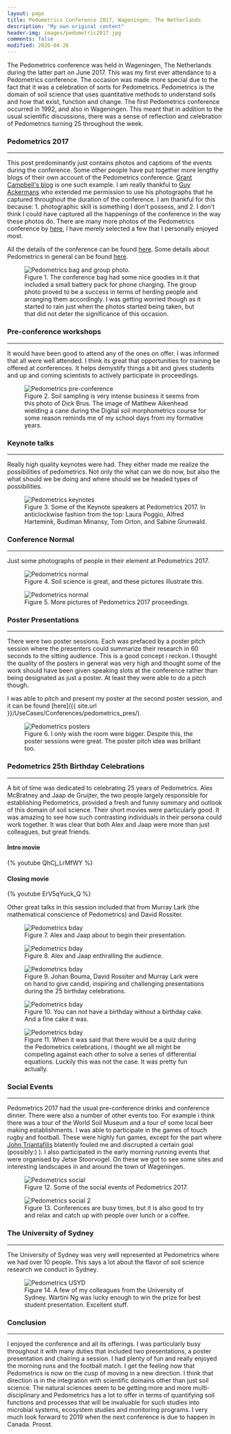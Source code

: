 ```yaml
---
layout: page
title: Pedometrics Conference 2017, Wageningen, The Netherlands
description: "My own original content"
header-img: images/pedometric2017.jpg
comments: false
modified: 2020-04-26
---
```


The Pedometrics conference was held in Wageningen, The Netherlands during the latter part on June 2017. This was my first ever attendance to a Pedometrics conference. The occasion was made more special due to the fact that it was a celebration of sorts for Pedometrics. Pedometrics is the domain of soil science that uses quantitative methods to understand soils and how that exist, function and change. The first Pedometrics conference occurred in 1992, and also in Wageningen. This meant that in addition to the usual scientific discussions, there was a sense of reflection and celebration of Pedometrics turning 25 throughout the week.


### Pedometrics 2017
-----

This post predominantly just contains photos and captions of the events during the conference. Some other people have put together more lengthy blogs of their own account of the Pedometrics conference. [Grant Campbell's blog](http://www.thedirtdoctors.com/pedometrics-conference-blog/) is one such example. I am really thankful to [Guy Ackermans](http://ackermans.net/) who extended me permission to use his photographs that he captured throughout the duration of the conference. I am thankful for this because: 1. photographic skill is something I don't possess, and 2. I don't think I could have captured all the happenings of the conference in the way these photos do. There are many more photos of the Pedometrics conference by [here](http://www.fotoarchief.net/pedometrics/), I have merely selected a few that I personally enjoyed most.

All the details of the conference can be found [here](http://www.pedometrics2017.org/). Some details about Pedometrics in general can be found [here](https://en.wikipedia.org/wiki/Pedometrics).

<figure>
    <img src="{{ site.url }}/images/20172110pedometrics/pedometrics_1.png" alt="Pedometrics bag and group photo.">
    <figcaption>Figure 1. The conference bag had some nice goodies in it that included a small battery pack for phone charging. The group photo proved to be a success in terms of herding people and arranging them accordingly. I was getting worried though as it started to rain just when the photos started being taken, but that did not deter the significance of this occasion.</figcaption>
</figure>




### Pre-conference workshops
-----

It would have been good to attend any of the ones on offer. I was informed that all were well attended. I think its great that opportunities for training be offered at conferences. It helps demystify things a bit and gives students and up and coming scientists to actively participate in proceedings. 

<figure>
    <img src="{{ site.url }}/images/20172110pedometrics/pedometrics_2.png" alt="Pedometrics pre-conference">
    <figcaption>Figure 2. Soil sampling is very intense business it seems from this photo of Dick Brus. The image of Matthew Aikenhead wielding a cane during the Digital soil morphometrics course for some reason reminds me of my school days from my formative years. </figcaption>
</figure>


### Keynote talks
-----

Really high quality keynotes were had. They either made me realize the possibilities of pedometrics. Not only the what can we do now, but also the what should we be doing and where should we be headed types of possibilities.

<figure>
    <img src="{{ site.url }}/images/20172110pedometrics/pedometrics_keynotes.png" alt="Pedometrics keynotes">
    <figcaption>Figure 3. Some of the Keynote speakers at Pedometrics 2017. In anticlockwise fashion from the top: Laura Poggio, Alfred Hartemink, Budiman Minansy, Tom Orton, and Sabine Grunwald. </figcaption>
</figure>


### Conference Normal
-----

Just some photographs of people in their element at Pedometrics 2017.

<figure>
    <img src="{{ site.url }}/images/20172110pedometrics/pedometrics_people1.png" alt="Pedometrics normal">
    <figcaption>Figure 4. Soil science is great, and these pictures illustrate this.</figcaption>
</figure>

<figure>
    <img src="{{ site.url }}/images/20172110pedometrics/pedometrics_people2.png" alt="Pedometrics normal">
    <figcaption>Figure 5. More pictures of Pedometrics 2017 proceedings.</figcaption>
</figure>


### Poster Presentations
-----

There were two poster sessions. Each was prefaced by a poster pitch session where the presenters could summarize their research in 60 seconds to the sitting audience. This is a good concept i reckon. I thought the quality of the posters in general was very high and thought some of the work should have been given speaking slots at the conference rather than being designated as just a poster. At least they were able to do a pitch though. 

I was able to pitch and present my poster at the second poster session, and it can be found [here]({{ site.url }}/UseCases/Conferences/pedometrics_pres/).

<figure>
    <img src="{{ site.url }}/images/20172110pedometrics/pedometrics_posters.png" alt="Pedometrics posters">
    <figcaption>Figure 6. I only wish the room were bigger. Despite this, the poster sessions were great. The poster pitch idea was brilliant too.</figcaption>
</figure>

### Pedometrics 25th Birthday Celebrations
-----

A bit of time was dedicated to celebrating 25 years of Pedometrics. Alex McBratney and Jaap de Gruijter, the two people largely responsible for establishing Pedometrics, provided a fresh and funny summary and outlook of this domain of soil science. Their short movies were particularly good. It was amazing to see how such contrasting individuals in their persona could work together. It was clear that both Alex and Jaap were more than just colleagues, but great friends. 

#### Intro movie
{% youtube QhCj_LrMfWY %}

#### Closing movie
{% youtube ErV5qYuck_Q %}


Other great talks in this session included that from Murray Lark (the mathematical conscience of Pedometrics) and David Rossiter.  

<figure>
    <img src="{{ site.url }}/images/20172110pedometrics/pedometrics_bday1.png" alt="Pedometrics bday">
    <figcaption>Figure 7. Alex and Jaap about to begin their presentation.</figcaption>
</figure>

<figure>
    <img src="{{ site.url }}/images/20172110pedometrics/pedometrics_bday2.png" alt="Pedometrics bday">
    <figcaption>Figure 8. Alex and Jaap enthralling the audience.</figcaption>
</figure>

<figure>
    <img src="{{ site.url }}/images/20172110pedometrics/pedometrics_bday3.png" alt="Pedometrics bday">
    <figcaption>Figure 9. Johan Bouma, David Rossiter and Murray Lark were on hand to give candid, inspiring and challenging presentations during the 25 birthday celebrations.</figcaption>
</figure>

<figure>
    <img src="{{ site.url }}/images/20172110pedometrics/pedometrics_bday4.png" alt="Pedometrics bday">
    <figcaption>Figure 10. You can not have a birthday without a birthday cake. And a fine cake it was.</figcaption>
</figure>

<figure>
    <img src="{{ site.url }}/images/20172110pedometrics/pedometrics_bday5.png" alt="Pedometrics bday">
    <figcaption>Figure 11. When it was said that there would be a quiz during the Pedometrics celebrations, i thought we all might be competing against each other to solve a series of differential equations. Luckily this was not the case. It was pretty fun actually.</figcaption>
</figure>


### Social Events
-----

Pedometrics 2017 had the usual pre-conference drinks and conference dinner. There were also a number of other events too. For example i think there was a tour of the World Soil Museum and a tour of some local beer making establishments. I was able to participate in the games of touch rugby and football. These were highly fun games, except for the part where [John Triantafilis](http://www.bees.unsw.edu.au/john-triantafilis) blatently fouled me and discrupted a certain goal (possibly:) ).  I also participated in the early morning running events that were organised by Jetse Stoorvogel. On these we got to see some sites and interesting landscapes in and around the town of Wageningen.

<figure>
    <img src="{{ site.url }}/images/20172110pedometrics/pedometrics_social.png" alt="Pedometrics social">
    <figcaption>Figure 12. Some of the social events of Pedometrics 2017.</figcaption>
</figure>

<figure>
    <img src="{{ site.url }}/images/20172110pedometrics/pedometrics_social2.png" alt="Pedometrics social 2">
    <figcaption>Figure 13. Conferences are busy times, but it is also good to try and relax and catch up with people over lunch or a coffee.</figcaption>
</figure>


### The University of Sydney 
-----

The University of Sydney was very well represented at Pedometrics where we had over 10 people. This says a lot about the flavor of soil science research we conduct in Sydney. 

<figure>
    <img src="{{ site.url }}/images/20172110pedometrics/pedometrics_USYD.png" alt="Pedometrics USYD">
    <figcaption>Figure 14. A few of my colleagues from the University of Sydney. Wartini Ng was lucky enough to win the prize for best student presentation. Excellent stuff.</figcaption>
</figure>



### Conclusion 
-----

I enjoyed the conference and all its offerings. I was particularly busy throughout it with many duties that included two presentations, a poster presentation and chairing a session. I had plenty of fun and really enjoyed the morning runs and the football match. I get the feeling now that Pedometrics is now on the cusp of moving in a new direction. I think that direction is in the integration with scientific domains other than just soil science. The natural sciences seem to be getting more and more multi-disciplinary and Pedometrics has a lot to offer in terms of quantifying soil functions and processes that will be invaluable for such studies into microbial systems, ecosystem studies and monitoring programs. I very much look forward to 2019 when the next conference is due to happen in Canada. Proost. 





